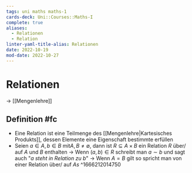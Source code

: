 ```yaml
---
tags: uni maths maths-1
cards-deck: Uni::Courses::Maths-I
complete: true
aliases:
  - Relationen
  - Relation
linter-yaml-title-alias: Relationen
date: 2022-10-19
mod-date: 2022-10-27
---
```


# Relationen
-> [[Mengenlehre]]

## Definition #fc
- Eine Relation ist eine Teilmenge des [[Mengenlehre|Kartesisches Produkts]], dessen Elemente eine Eigenschaft bestimmte erfüllen
- Seien $a\in A,b\in B\text{ mit} A,B\neq\emptyset$, dann ist $R\subseteq A\times B$ ein Relation $R$ über/ auf $A$ und $B$ enthalten
	-> Wenn $(a,b)\in R$ schreibt man $a\sim b$ und sagt auch "*$a$ steht in Relation zu $b$*"
	-> Wenn $A=B$ gilt so spricht man von einer Relation über/ auf $As$
^1666212014750
